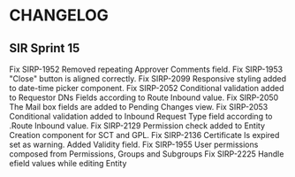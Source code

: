 # CHANGELOG

## SIR Sprint 15
Fix SIRP-1952 Removed repeating Approver Comments field.
Fix SIRP-1953 "Close" button is aligned correctly.
Fix SIRP-2099 Responsive styling added to date-time picker component.
Fix SIRP-2052 Conditional validation added to Requestor DNs Fields according to Route Inbound value.
Fix SIRP-2050 The Mail box fields are added to Pending Changes view.
Fix SIRP-2053 Conditional validation added to Inbound Request Type field according to .Route Inbound value.
Fix SIRP-2129 Permission check added to Entity Creation component for SCT and GPL.
Fix SIRP-2136 Certificate Is expired set as warning. Added Validity field.
Fix SIRP-1955 User permissions composed from Permissions, Groups and Subgroups
Fix SIRP-2225 Handle efield values while editing Entity